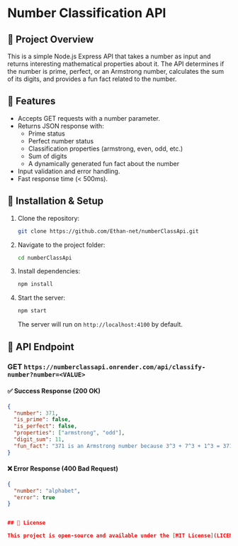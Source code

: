 # Number Classification API

## 📌 Project Overview

This is a simple Node.js Express API that takes a number as input and returns interesting mathematical properties about it. The API determines if the number is prime, perfect, or an Armstrong number, calculates the sum of its digits, and provides a fun fact related to the number.

## 🚀 Features

- Accepts GET requests with a number parameter.
- Returns JSON response with:
  - Prime status
  - Perfect number status
  - Classification properties (armstrong, even, odd, etc.)
  - Sum of digits
  - A dynamically generated fun fact about the number
- Input validation and error handling.
- Fast response time (< 500ms).

## 🔧 Installation & Setup

1. Clone the repository:
   ```sh
   git clone https://github.com/Ethan-net/numberClassApi.git
   ```
2. Navigate to the project folder:
   ```sh
   cd numberClassApi
   ```
3. Install dependencies:
   ```sh
   npm install
   ```
4. Start the server:
   ```sh
   npm start
   ```
   The server will run on `http://localhost:4100` by default.

## 📡 API Endpoint

### GET `https://numberclassapi.onrender.com/api/classify-number?number=<VALUE>`

#### ✅ Success Response (200 OK)

```json
{
  "number": 371,
  "is_prime": false,
  "is_perfect": false,
  "properties": ["armstrong", "odd"],
  "digit_sum": 11,
  "fun_fact": "371 is an Armstrong number because 3^3 + 7^3 + 1^3 = 371"
}
```

#### ❌ Error Response (400 Bad Request)

```json
{
  "number": "alphabet",
  "error": true
}


## 📜 License

This project is open-source and available under the [MIT License](LICENSE).
```
